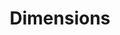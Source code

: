 ---
bigquery: https://console.cloud.google.com/bigquery?p=covid-19-dimensions-ai&page=table&d=data&t=publications
contributors: Digital Science, https://www.digital-science.com/
cost: Free for personal, non-commercial use.
description: Dimensions contains more than 100 million publications, ranging from
  articles published in scholarly journals, books and book chapters, to preprints
  and conference proceedings. All publications are contextualized with linked data
  sets, funding, publications, patents, clinical trials, and policy documents. You
  can also view associated categories, funders, institutions, and researcher profiles.
documentation: https://docs.dimensions.ai/bigquery/index.html
last_edit: Mon, 04 Apr 2022 19:04:00 GMT
location: https://www.dimensions.ai/products/free/
maintained_by: Digital Science, https://www.digital-science.com/
schema_fields: '[''application_number'', ''date_imported_gbq'', ''current_assignee_countries'',
  ''filing_date'', ''interventions'', ''filing_status'', ''date_normal'', ''assignee_countries'',
  ''original_assignee'', ''registry'', ''kind'', ''funder_countries'', ''granted_year'',
  ''established'', ''original_abstract'', ''repository_id'', ''inventor_names'', ''expiration_date'',
  ''funder_orgs'', ''categories'', ''date_modified'', ''funder_org_acronyms'', ''language'',
  ''research_org_country_names'', ''acknowledgements'', ''end_year'', ''date_print'',
  ''associated_publication_arxiv_id'', ''category_hrcs_rac'', ''category_hra'', ''funding_gbp'',
  ''priority_year'', ''research_orgs'', ''resulting_publication_ids'', ''metrics'',
  ''citation_string'', ''acronym'', ''created_date'', ''research_org_cities'', ''category_bra'',
  ''granted_date'', ''concepts'', ''ipcr'', ''editors'', ''book_series_title'', ''publication_ids'',
  ''resulting_publication_doi'', ''category_icrp_ct'', ''parent_id'', ''category_rcdc'',
  ''start_date'', ''date_inserted'', ''associated_publication_id'', ''funding_eur'',
  ''category_uoa'', ''types'', ''license'', ''source_id'', ''title'', ''funding_currency'',
  ''funding_chf'', ''email_address'', ''arxiv_id'', ''journal_lists'', ''conference'',
  ''family_count'', ''funder_org'', ''relationships'', ''pages'', ''altmetrics'',
  ''grant_number'', ''doi'', ''current_assignee'', ''research_org_countries'', ''gender'',
  ''legal_status'', ''original_assignee_countries'', ''wikipedia_url'', ''associated_publication_pmid'',
  ''address'', ''repository_name'', ''research_org_state_codes'', ''category_hrcs_hc'',
  ''phase'', ''isbn'', ''open_access_categories'', ''abstract'', ''mesh_terms'', ''funding_nzd'',
  ''name'', ''year'', ''original_assignee_orgs'', ''research_org_city_names'', ''active_years'',
  ''conditions'', ''brief_title'', ''volume'', ''associated_grant_ids'', ''funder_org_state_codes'',
  ''researcher_ids'', ''issue'', ''category_sdg'', ''funding_jpy'', ''open_access_categories_v2'',
  ''patent_ids'', ''repository_url'', ''cpc'', ''citations'', ''book_title'', ''publication_date'',
  ''citations_count'', ''aliases'', ''embargo_date'', ''mesh_headings'', ''subtitles'',
  ''links'', ''funding_amount'', ''original_title'', ''acronyms'', ''family_members_ids'',
  ''type'', ''publisher'', ''assignee_orgs'', ''publication_year'', ''funding_cny'',
  ''id'', ''proceedings_title'', ''end_date'', ''pmcid'', ''investigators'', ''authors'',
  ''funding_aud'', ''eisbn'', ''category_for'', ''foa_number'', ''external_ids'',
  ''supporting_grant_ids'', ''funder_org_countries'', ''filing_year'', ''legal_events'',
  ''research_org_state_names'', ''expiration_year'', ''date'', ''start_year'', ''labels'',
  ''pmid'', ''date_online'', ''organisation_details'', ''funding_usd'', ''linkout'',
  ''associated_publication_doi'', ''funding_cad'', ''description'', ''current_assignee_orgs'',
  ''clinical_trial_ids'', ''cited_by_ids'', ''category_icrp_cso'', ''jurisdiction'',
  ''funder_org_cities'', ''priority_date'', ''funding_details'', ''journal'', ''family_id'',
  ''status'', ''reference_ids'']'
shortname: dimensions
tags:
- scholarly literature
- patents
- funding
- clinical trials
- academic profiles
terms_of_use: 'Use of both the Dimensions COVID-19 dataset and full Dimensions dataset
  are subject to the Dimensions Terms of use: https://www.dimensions.ai/policies-terms-legal '
title: Dimensions
uuid: dcff88bd-fe6b-4fdb-8159-809bf9d7bc1c
---